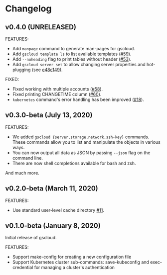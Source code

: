 # Changelog

## v0.4.0 (UNRELEASED)

FEATURES:

* Add `manpage` command to generate man-pages for gscloud.
* Add `gscloud template ls` to list available templates ([#59](https://github.com/gridscale/gscloud/issues/59)).
* Add `--noheading` flag to print tables without header ([#53](https://github.com/gridscale/gscloud/issues/53)).
* Add `gscloud server set` to allow changing server properties and hot-plugging (see [e48c149](https://github.com/gridscale/gscloud/commit/e48c149af4ff19fb846c7fb8288d0a6029880066)).

FIXED:

* Fixed working with multiple accounts ([#58](https://github.com/gridscale/gscloud/issues/58)).
* Fixed printing CHANGETIME column ([#60](https://github.com/gridscale/gscloud/issues/60)).
* `kubernetes` command's error handling has been improved ([#18](https://github.com/gridscale/gscloud/issues/18)).

## v0.3.0-beta (July 13, 2020)

FEATURES:

* We added `gscloud {server,storage,network,ssh-key}` commands. These commands allow you to list and manipulate the objects in various ways.
* You can now output all data as JSON by passing `--json` flag on the command line.
* There are now shell completions available for bash and zsh.

And much more.

## v0.2.0-beta (March 11, 2020)

FEATURES:

* Use standard user-level cache directory [#11](https://github.com/gridscale/gscloud/issues/11).

## v0.1.0-beta (January 8, 2020)

Initial release of gscloud.

FEATURES:

* Support make-config for creating a new configuration file
* Support Kubernetes cluster sub-commands: save-kubeconfig and exec-credential for managing a cluster's authentication
